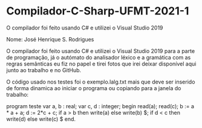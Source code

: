 # Compilador-C-Sharp-UFMT-2021-1
O compilador foi feito usando C# e utilizei o Visual Studio 2019


Nome: José Henrique S. Rodrigues     

O compilador foi feito usando C# e utilizei o Visual Studio 2019 para a parte de programação, já o autómato do analisador léxico e a gramática com as regras semânticas eu fiz no papel e tirei fotos que irei deixar disponível aqui junto ao trabalho e no GitHub.

O código usado nos testes foi o exemplo.lalg.txt mais que deve ser inserido de forma dinamica ao iniciar o programa ou copiando para a janela do trabalho:

program teste
	var a, b : real;
	var c, d : integer;
begin 
	read(a);
	read(c);
  b := a * a + a;
  d := 2*c + c;
  if a > b then
  	write(a)
  else
  	write(b)
  $;
  if d < c then
  	write(d)
  else
  	write(c)
  $
end.
